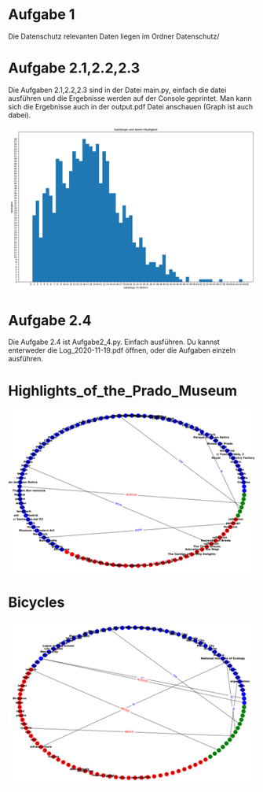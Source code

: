 # Aufgabe 1
Die Datenschutz relevanten Daten liegen im Ordner Datenschutz/

# Aufgabe 2.1,2.2,2.3

Die Aufgaben 2.1,2.2,2.3 sind in der Datei main.py, einfach die datei ausführen und die Ergebnisse werden auf der Console geprintet.
Man kann sich die Ergebnisse auch in der output.pdf Datei anschauen (Graph ist auch dabei).

![image](output.png)<br>

# Aufgabe 2.4
Die Aufgabe 2.4 ist Aufgabe2_4.py. Einfach ausführen.
Du kannst enterweder die Log_2020-11-19.pdf öffnen, oder die Aufgaben einzeln ausführen.

# Highlights_of_the_Prado_Museum
![image](Highlights_of_the_Prado_Museum.png)<br>
# Bicycles
![image](Bicycles.png)<br>